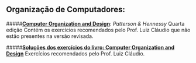 Organização de Computadores:
---------------------------

#####[**Computer Organization and Design**][1]: *Patterson & Hennessy*
Quarta edição
Contém os exercícios recomendados pelo Prof. Luiz Cláudio que não estão presentes na versão revisada.

#####[**Soluções dos exercícios do livro: Computer Organization and Design**][2]
Exercícios recomendados pelo Prof. Luiz Cláudio.




[1]: https://drive.google.com/file/d/0B8eSwDIKbcFKMTRTVVJyY2NPLU0/view?usp=sharing
[2]: https://drive.google.com/file/d/0B8eSwDIKbcFKcGw2Vlp3X1BoMzQ/view?usp=sharing